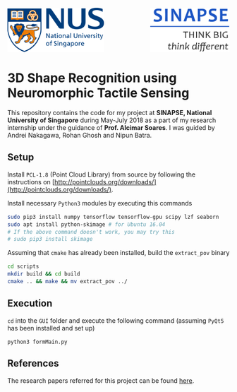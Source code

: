 <img src="images/nus.png" height=100 /><img src="images/sinapse.png" height=100 align="right"/>

# 3D Shape Recognition using Neuromorphic Tactile Sensing
This repository contains the code for my project at **SINAPSE, National University of Singapore** during May-July 2018 as a part of my research internship under the guidance of **Prof. Alcimar Soares**. I was guided by Andrei Nakagawa, Rohan Ghosh and Nipun Batra.

## Setup
Install `PCL-1.8` (Point Cloud Library) from source by following the instructions on [http://pointclouds.org/downloads/](http://pointclouds.org/downloads/).

Install necessary `Python3` modules by executing this commands
```bash
sudo pip3 install numpy tensorflow tensorflow-gpu scipy lzf seaborn
sudo apt install python-skimage # for Ubuntu 16.04
# If the above command doesn't work, you may try this
# sudo pip3 install skimage
```

Assuming that `cmake` has already been installed, build the `extract_pov` binary 
```bash
cd scripts
mkdir build && cd build
cmake .. && make && mv extract_pov ../
```

## Execution
`cd` into the `GUI` folder and execute the following command (assuming `PyQt5` has been installed and set up)
```
python3 formMain.py
```
## References
The research papers referred for this project can be found [here](references/).
